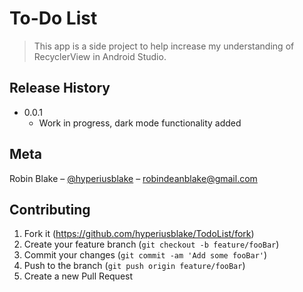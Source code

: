 # To-Do List
> This app is a side project to help increase my understanding of RecyclerView in Android Studio.


## Release History

* 0.0.1
    * Work in progress, dark mode functionality added

## Meta

Robin Blake – [@hyperiusblake](https://medium.com/hyperiusblake) – robindeanblake@gmail.com

## Contributing

1. Fork it (<https://github.com/hyperiusblake/TodoList/fork>)
2. Create your feature branch (`git checkout -b feature/fooBar`)
3. Commit your changes (`git commit -am 'Add some fooBar'`)
4. Push to the branch (`git push origin feature/fooBar`)
5. Create a new Pull Request
